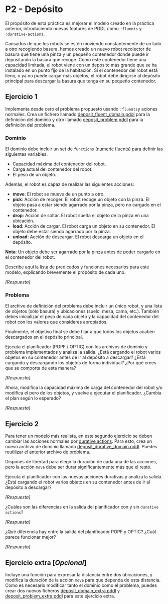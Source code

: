 # P2 - Depósito

El propósito de esta práctica es mejorar el modelo creado en la práctica anterior, introduciendo nuevas features de PDDL como `:fluents` y `:durative-actions`.

Cansados de que los robots se estén moviendo constantemente de un lado a otro recogiendo basura, hemos creado un nuevo robot recolector de basura que tiene una pinza y un pequeño contenedor donde puede ir depositando la basura que recoge. Como este contenedor tiene una capacidad limitada, el robot viene con un depósito más grande que se ha instalado en un punto fijo de la habitación. Si el contenedor del robot está lleno, o ya no puede cargar más objetos, el robot debe dirigirse al depósito principal para descargar la basura que tenga en su pequeño contenedor.

## Ejercicio 1
Implementa desde cero el problema propuesto usando `:fluents`y aciones normales. Crea un fichero llamado [deposit_fluent_domain.pddl](deposit_fluent_domain.pddl) para la definición del dominio y otro llamado [deposit_problem.pddl](deposit_problem.pddl) para la definición del problema.

### Dominio
El dominio debe incluir un set de `functions` ([numeric fluents](https://planning.wiki/ref/pddl21/domain#numeric-fluents)) para definir las siguientes variables.

* Capacidad máxima del contenedor del robot.
* Carga actual del contenedor del robot.
* El peso de un objeto.

Además, el robot es capaz de realizar las siguientes acciones:

* **move**: El robot se mueve de un punto a otro.
* **pick**: Acción de recoger. El robot recoge un objeto con la pinza. El objeto pasa a estar siendo agarrado por la pinza, pero no cargado en el contenedor.
* **drop**: Acción de soltar. El robot suelta el objeto de la pinza en una ubicación.
* **load**: Acción de cargar. El robot carga un objeto en su contenedor. El objeto debe estar siendo agarrado por la pinza.
* **unload**: Acción de descargar. El robot descarga un objeto en el depósito.

**Nota**: Un objeto debe ser agarrado por la pinza antes de poder cargarlo en el contenedor del robot.

Describe aquí la lista de predicados y funciones necesarios para este modelo, explicando brevemente el propósito de cada uno.


*[Respuesta]*

### Problema
El archivo de definición del problema debe incluir un único robot, y una lista de objetos (sólo basura) y ubicaciones (suelo, mesa, cama, etc.).
También debes inicializar el peso de cada objeto y la capacidad del contenedor del robot con los valores que consideres apropiados.

Finalmente, el objetivo final se debe fijar a que todos los objetos acaben descargados en el depósito principal.

Ejecuta el planificador (POPF / OPTIC) con los archivos de dominio y problema implementados y analiza la salida.
¿Está cargando el robot varios objetos en su contenedor antes de ir al depósito a descargar? ¿Está cargando y descargando los objetos de forma individual? ¿Por qué crees que se comporta de esta manera?

*[Respuesta]*

Ahora, modifica la capacidad máxima de carga del contenedor del robot y/o modifica el pero de los objetos, y vuelve a ejecutar el planificador. ¿Cambia el plan según lo esperado?

*[Respuesta]*


## Ejercicio 2
Para tener un modelo más realista, en este segundo ejercicio se deben cambiar las acciones normales por [durative actions](https://planning.wiki/ref/pddl21/domain#durative-actions).
Para esto, crea un nuevo archivo de dominio llamado [deposit_durative_domain.pddl](deposit_durative_domain.pddl). Puedes reutilizar el anterior archivo de problema.

Dispones de libertad para elegir la duración de cada una de las acciones, pero la acción `move` debe ser durar significantemente más que el resto.

Ejecuta el planificador con las nuevas acciones durativas y analiza la salida.
¿Está cargando el robot varios objetos en su contenedor antes de ir al depósito a descargar?

*[Respuesta]*

¿Cuáles son las diferencias en la salida del planificador con y sin `durative actions`?

*[Respuesta]*


¿Qué diferencia hay entre la salida del planificador POPF y OPTIC? ¿Cuál parece funcionar mejor?

*[Respuesta]*


## Ejercicio extra [*Opcional*]
Incluye una función para expresar la distancia entre dos ubicaciones, y modifica la duración de la acción `move` para que dependa de esta distancia.
Como es necesario modificar tanto el dominio como el problema, puedes crear dos nuevos ficheros [deposit_domain_extra.pddl](deposit_domain_extra.pddl) y [deposit_problem_extra.pddl](deposit_problem_extra.pddl) para este ejercicio extra.
